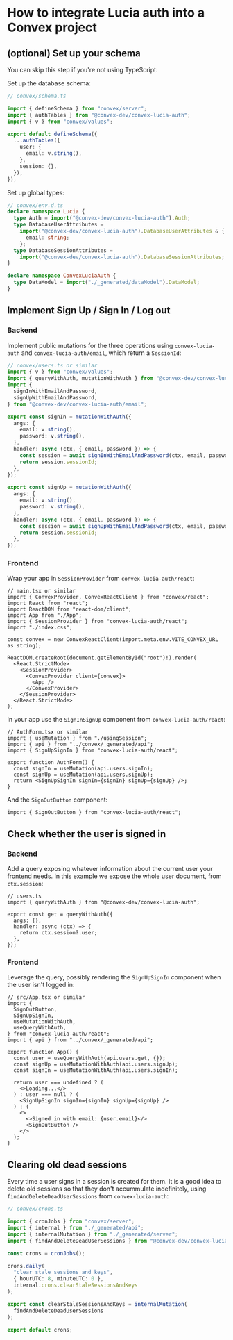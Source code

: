 # How to integrate Lucia auth into a Convex project

## (optional) Set up your schema

You can skip this step if you're not using TypeScript.

Set up the database schema:

```ts
// convex/schema.ts

import { defineSchema } from "convex/server";
import { authTables } from "@convex-dev/convex-lucia-auth";
import { v } from "convex/values";

export default defineSchema({
  ...authTables({
    user: {
      email: v.string(),
    },
    session: {},
  }),
});
```

Set up global types:

```ts
// convex/env.d.ts
declare namespace Lucia {
  type Auth = import("@convex-dev/convex-lucia-auth").Auth;
  type DatabaseUserAttributes =
    import("@convex-dev/convex-lucia-auth").DatabaseUserAttributes & {
      email: string;
    };
  type DatabaseSessionAttributes =
    import("@convex-dev/convex-lucia-auth").DatabaseSessionAttributes;
}

declare namespace ConvexLuciaAuth {
  type DataModel = import("./_generated/dataModel").DataModel;
}
```

## Implement Sign Up / Sign In / Log out

### Backend

Implement public mutations for the three operations using `convex-lucia-auth` and `convex-lucia-auth/email`, which return a `SessionId`:

```ts
// convex/users.ts or similar
import { v } from "convex/values";
import { queryWithAuth, mutationWithAuth } from "@convex-dev/convex-lucia-auth";
import {
  signInWithEmailAndPassword,
  signUpWithEmailAndPassword,
} from "@convex-dev/convex-lucia-auth/email";

export const signIn = mutationWithAuth({
  args: {
    email: v.string(),
    password: v.string(),
  },
  handler: async (ctx, { email, password }) => {
    const session = await signInWithEmailAndPassword(ctx, email, password);
    return session.sessionId;
  },
});

export const signUp = mutationWithAuth({
  args: {
    email: v.string(),
    password: v.string(),
  },
  handler: async (ctx, { email, password }) => {
    const session = await signUpWithEmailAndPassword(ctx, email, password);
    return session.sessionId;
  },
});
```

### Frontend

Wrap your app in `SessionProvider` from `convex-lucia-auth/react`:

```tsx
// main.tsx or similar
import { ConvexProvider, ConvexReactClient } from "convex/react";
import React from "react";
import ReactDOM from "react-dom/client";
import App from "./App";
import { SessionProvider } from "convex-lucia-auth/react";
import "./index.css";

const convex = new ConvexReactClient(import.meta.env.VITE_CONVEX_URL as string);

ReactDOM.createRoot(document.getElementById("root")!).render(
  <React.StrictMode>
    <SessionProvider>
      <ConvexProvider client={convex}>
        <App />
      </ConvexProvider>
    </SessionProvider>
  </React.StrictMode>
);
```

In your app use the `SignInSignUp` component from `convex-lucia-auth/react`:

```tsx
// AuthForm.tsx or similar
import { useMutation } from "./usingSession";
import { api } from "../convex/_generated/api";
import { SignUpSignIn } from "convex-lucia-auth/react";

export function AuthForm() {
  const signIn = useMutation(api.users.signIn);
  const signUp = useMutation(api.users.signUp);
  return <SignUpSignIn signIn={signIn} signUp={signUp} />;
}
```

And the `SignOutButton` component:

```tsx
import { SignOutButton } from "convex-lucia-auth/react";
```

## Check whether the user is signed in

### Backend

Add a query exposing whatever information about the current user your frontend needs. In this example we expose the whole user document, from `ctx.session`:

```tsx
// users.ts
import { queryWithAuth } from "@convex-dev/convex-lucia-auth";

export const get = queryWithAuth({
  args: {},
  handler: async (ctx) => {
    return ctx.session?.user;
  },
});
```

### Frontend

Leverage the query, possibly rendering the `SignUpSignIn` component when the user isn't logged in:

```tsx
// src/App.tsx or similar
import {
  SignOutButton,
  SignUpSignIn,
  useMutationWithAuth,
  useQueryWithAuth,
} from "convex-lucia-auth/react";
import { api } from "../convex/_generated/api";

export function App() {
  const user = useQueryWithAuth(api.users.get, {});
  const signUp = useMutationWithAuth(api.users.signUp);
  const signIn = useMutationWithAuth(api.users.signIn);

  return user === undefined ? (
    <>Loading...</>
  ) : user === null ? (
    <SignUpSignIn signIn={signIn} signUp={signUp} />
  ) : (
    <>
      <>Signed in with email: {user.email}</>
      <SignOutButton />
    </>
  );
}
```

## Clearing old dead sessions

Every time a user signs in a session is created for them. It is a good idea to delete old sessions so that they don't accummulate indefinitely, using `findAndDeleteDeadUserSessions` from `convex-lucia-auth`:

```ts
// convex/crons.ts

import { cronJobs } from "convex/server";
import { internal } from "./_generated/api";
import { internalMutation } from "./_generated/server";
import { findAndDeleteDeadUserSessions } from "@convex-dev/convex-lucia-auth";

const crons = cronJobs();

crons.daily(
  "clear stale sessions and keys",
  { hourUTC: 8, minuteUTC: 0 },
  internal.crons.clearStaleSessionsAndKeys
);

export const clearStaleSessionsAndKeys = internalMutation(
  findAndDeleteDeadUserSessions
);

export default crons;
```
